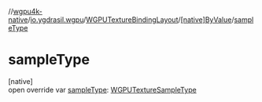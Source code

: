 //[wgpu4k-native](../../../../index.md)/[io.ygdrasil.wgpu](../../index.md)/[WGPUTextureBindingLayout](../index.md)/[[native]ByValue](index.md)/[sampleType](sample-type.md)

# sampleType

[native]\
open override var [sampleType](sample-type.md): [WGPUTextureSampleType](../../-w-g-p-u-texture-sample-type/index.md)